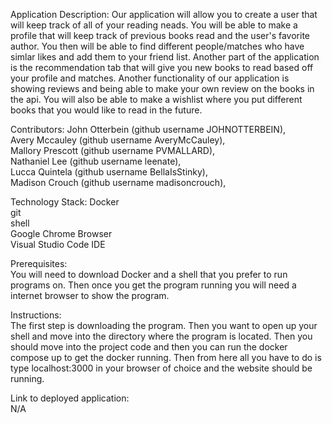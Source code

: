Application Description: Our application will allow you to create a user that will
keep track of all of your reading neads. You will be able to make a profile that will keep track of previous books read
and the user's favorite author. You then will be able to find different people/matches who have simlar likes and add 
them to your friend list. Another part of the application is the recommendation tab that will give you new books
to read based off your profile and matches.
Another functionality of our application is showing reviews and being able to make your own review on 
the books in the api. You will also be able to make a wishlist where you put different books that you 
would like to read in the future. 

Contributors:
John Otterbein (github username JOHNOTTERBEIN), <br />
Avery Mccauley (github username AveryMcCauley), <br />
Mallory Prescott (github username PVMALLARD), <br />
Nathaniel Lee (github username leenate), <br />
Lucca Quintela (github username BellaIsStinky), <br />
Madison Crouch (github username madisoncrouch), <br />

Technology Stack:
Docker <br />
git <br />
shell <br />
Google Chrome Browser <br />
Visual Studio Code IDE <br />

Prerequisites: <br />
You will need to download Docker and a shell that you prefer to run programs on. Then once you get the program running you will need a internet browser to show the program.

Instructions: <br />
The first step is downloading the program. Then you want to open up your shell and move into the directory where the program is located. Then you should move into the project code and then you can run the docker compose up to get the docker running. Then from here all you have to do is type localhost:3000 in your browser of choice and the website should be running.

Link to deployed application: <br />
N/A
